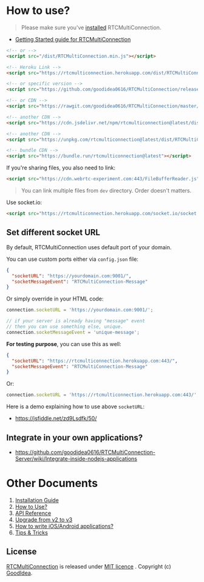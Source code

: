 # How to use?

> Please make sure you've [installed](https://github.com/goodidea0616/RTCMultiConnection/tree/master/docs/installation-guide.md) RTCMultiConnection.

* [Getting Started guide for RTCMultiConnection](https://github.com/goodidea0616/RTCMultiConnection/tree/master/docs/getting-started.md)

```html
<!-- or -->
<script src="/dist/RTCMultiConnection.min.js"></script>

<!-- Heroku Link -->
<script src="https://rtcmulticonnection.herokuapp.com/dist/RTCMultiConnection.min.js"></script>

<!-- or specific version -->
<script src="https://github.com/goodidea0616/RTCMultiConnection/releases/download/3.4.7/RTCMultiConnection.js"></script>

<!-- or CDN -->
<script src="https://rawgit.com/goodidea0616/RTCMultiConnection/master/dist/RTCMultiConnection.min.js"></script>

<!-- another CDN -->
<script src="https://cdn.jsdelivr.net/npm/rtcmulticonnection@latest/dist/RTCMultiConnection.min.js"></script>

<!-- another CDN -->
<script src="https://unpkg.com/rtcmulticonnection@latest/dist/RTCMultiConnection.min.js"></script>

<!-- bundle CDN -->
<script src="https://bundle.run/rtcmulticonnection@latest"></script>
```

If you're sharing files, you also need to link:

```html
<script src="https://cdn.webrtc-experiment.com:443/FileBufferReader.js"></script>
```

> You can link multiple files from `dev` directory. Order doesn't matters.

Use socket.io:

```html
<script src="https://rtcmulticonnection.herokuapp.com/socket.io/socket.io.js"></script>
```

## Set different socket URL

By default, RTCMultiConnection uses default port of your domain.

You can use custom ports either via `config.json` file:

```json
{
  "socketURL": "https://yourdomain.com:9001/",
  "socketMessageEvent": "RTCMultiConnection-Message"
}
```

Or simply override in your HTML code:

```javascript
connection.socketURL = 'https://yourdomain.com:9001/';

// if your server is already having "message" event
// then you can use something else, unique.
connection.socketMessageEvent = 'unique-message';
```

**For testing purpose**, you can use this as well:

```json
{
  "socketURL": "https://rtcmulticonnection.herokuapp.com:443/",
  "socketMessageEvent": "RTCMultiConnection-Message"
}
```

Or:

```javascript
connection.socketURL = 'https://rtcmulticonnection.herokuapp.com:443/';
```

Here is a demo explaining how to use above `socketURL`:

* https://jsfiddle.net/zd9Lsdfk/50/

## Integrate in your own applications?

* https://github.com/goodidea0616/RTCMultiConnection-Server/wiki/Integrate-inside-nodejs-applications

# Other Documents

1. [Installation Guide](https://github.com/goodidea0616/RTCMultiConnection/tree/master/docs/installation-guide.md)
2. [How to Use?](https://github.com/goodidea0616/RTCMultiConnection/tree/master/docs/how-to-use.md)
3. [API Reference](https://github.com/goodidea0616/RTCMultiConnection/tree/master/docs/api.md)
4. [Upgrade from v2 to v3](https://github.com/goodidea0616/RTCMultiConnection/tree/master/docs/upgrade.md)
5. [How to write iOS/Android applications?](https://github.com/goodidea0616/RTCMultiConnection/tree/master/docs/ios-android.md)
6. [Tips & Tricks](https://github.com/goodidea0616/RTCMultiConnection/blob/master/docs/tips-tricks.md)

## License

[RTCMultiConnection](https://github.com/goodidea0616/RTCMultiConnection) is released under [MIT licence](https://github.com/goodidea0616/RTCMultiConnection/blob/master/LICENSE.md) . Copyright (c) [GoodIdea](http://www.MuazKhan.com/).

